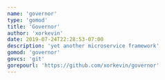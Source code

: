 ```yaml
---
name: 'governor'
type: 'gomod'
title: 'Governor'
author: 'xorkevin'
date: 2019-07-24T22:28:53-07:00
description: 'yet another microservice framework'
gomod: 'governor'
govcs: 'git'
gorepourl: 'https://github.com/xorkevin/governor'
---
```

